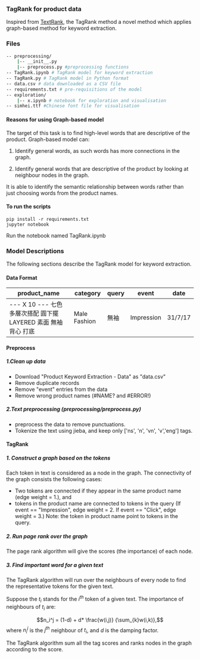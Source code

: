 ### TagRank for product data
Inspired from [TextRank](https://web.eecs.umich.edu/~mihalcea/papers/mihalcea.emnlp04.pdf), the TagRank method a novel method which applies graph-based method for keyword extraction. 

### Files
```Bash
-- preprocessing/
	|-- __init__.py
	|-- preprocess.py #preprocessing functions
-- TagRank.ipynb # TagRank model for keyword extraction
-- TagRank.py # TagRank model in Python format
-- data.csv # data downloaded as a CSV file
-- requirements.txt # pre-requisitions of the model
-- exploration/
	|-- x.ipynb # notebook for exploration and visualisation
-- simhei.ttf #Chinese font file for visualisation
```

#### Reasons for using Graph-based model
The target of this task is to find high-level words that are descriptive of the product.
Graph-based model can:

1) Identify general words, as such words has more connections in the graph.

2) Identify general words that are descriptive of the product by looking at neighbour nodes in the graph.

It is able to identify the semantic relationship between words rather than just choosing words from the product names.

#### To run the scripts
```
pip install -r requirements.txt
jupyter notebook
```
Run the notebook named TagRank.ipynb

### Model Descriptions
The following sections describe the TagRank model for keyword extraction.

#### Data Format

|product_name|category|query|event|date|
|------------|--------|-----|-----|----|
|--- X 10 --- 七色 多層次搭配 圓下擺 LAYERED 素面 無袖背心 打底|Male Fashion|無袖|Impression|31/7/17|

#### Preprocess
##### 1.Clean up data
- Download "Product Keyword Extraction - Data" as "data.csv"
- Remove duplicate records
- Remove "event" entries from the data
- Remove wrong product names (#NAME? and #ERROR!)

##### 2.Text preprocessing (preprocessing/preprocess.py)
- preprocess the data to remove punctuations.
- Tokenize the text using jieba, and keep only ['ns', 'n', 'vn', 'v','eng'] tags.

#### TagRank
##### 1. Construct a graph based on the tokens
Each token in text is considered as a node in the graph. The connectivity of the graph consists the following cases:
- Two tokens are connected if they appear in the same product name (edge weight = 1.), and
- tokens in the product name are connected to tokens in the query (If event == "Impression", edge weight = 2. If event == "Click", edge weight = 3.) Note: the token in product name point to tokens in the query.

##### 2. Run page rank over the graph
The page rank algorithm will give the scores (the importance) of each node.

##### 3. Find important word for a given text
The TagRank algorithm will run over the neighbours of every node to find the representative tokens for the given text.

Suppose the $t_i$ stands for the $i^{th}$ token of a given text. The importance of neighbours of $t_i$ are:

$$n_i^j = (1-d) + d* \frac{w(i,j)} {\sum_{k}w(i,k)},$$
where $n_i^j$ is the $j^{th}$ neighbour of $t_i$, and $d$ is the damping factor.

The TagRank algorithm sum all the tag scores and ranks nodes in the graph according to the score.
